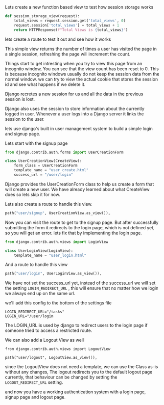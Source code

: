 Lets create a new function based view to test how session storage works

```python
def session_storage_view(request):
    total_views = request.session.get('total_views', 0)
    request.session['total_views'] = total_views + 1
    return HTTPResponse(f"Total Views is {total_views}")
```

lets create a route to test it out and see how it works

This simple view returns the number of times a user has visited the page in a single session, refreshing the page will increment the count.

Things start to get intresting when you try to view this page from an incognito window, You can see that the view count has been reset to 0. This is because incognito windows usually do not keep the session data from the normal window. we can try to view the actual cookie that stores the session id and see what happens if we delete it.

Django recretes a new session for us and all the data in the previous session is lost.

Django also uses the session to store information about the currently logged in user. Whenever a user logs into a Django server it links the session to the user.

lets use django's built in user management system to build a simple login and signup page.

Lets start with the signup page

```python
from django.contrib.auth.forms import UserCreationForm

class UserCreationView(CreateView):
    form_class = UserCreationForm
    template_name = "user_create.html"
    success_url = "/user/login"
```

Django provides the UserCreationForm class to help us create a form that will create a new user. We have already learned about what CreateView does so lets skip it for now.

Lets also create a route to handle this view.

```python
path("user/signup", UserCreationView.as_view()),
```

Now you can visit the route to get to the signup page. But after successfully submitting the form it redirects to the login page, which is not defined yet, so you will get an error. lets fix that by implementing the login page.

```python
from django.contrib.auth.views import LoginView

class UserLoginView(LoginView):
    template_name = "user_login.html"
```

And a route to handle this view

```python
path("user/login", UserLoginView.as_view()),
```

We have not set the success_url yet, instead of the success_url we will set the setting `LOGIN_REDIRECT_URL` , this will ensure that no matter how we login we always end up on the same url.

we'll add this config to the bottom of the settings file

```
LOGIN_REDIRECT_URL="/tasks"
LOGIN_URL="/user/login
```

The LOGIN_URL is used by django to redirect users to the login page if someone tried to access a restricted route.

We can also add a Logout View as well

```
from django.contrib.auth.views import LogoutView

path("user/logout", LogoutView.as_view()),
```

since the LogoutView does not need a template, we can use the Class as-is without any changes, The logout redirects you to the default logout page currently, that behaviour can be changed by setting the `LOGOUT_REDIRECT_URL` setting.

and now you have a working authentication system with a login page, signup page and logout page.
